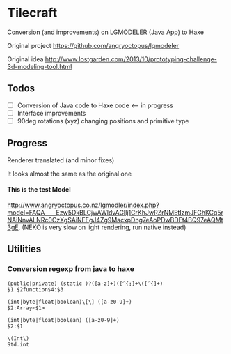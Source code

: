 # Tilecraft

Conversion (and improvements) on LGMODELER (Java App) to Haxe

Original project https://github.com/angryoctopus/lgmodeler

Original idea http://www.lostgarden.com/2013/10/prototyping-challenge-3d-modeling-tool.html

## Todos

 - [ ] Conversion of Java code to Haxe code <-- in progress
 - [ ] Interface improvements
 - [ ] 90deg rotations (xyz) changing positions and primitive type

## Progress

Renderer translated (and minor fixes)

It looks almost the same as the original one


#### This is the test Model
http://www.angryoctopus.co.nz/lgmodler/index.php?model=FAQA____Ezw5DkBLCjwAWldvAGlIj1CrKhJwRZrNMEtIzmJFGhKCq5rNAiNnvALNRc0CzXgSAiNFEgJ4Zg9MacxpDng7eAoPDwBDEt4BQ97eAQMt3gE.
(NEKO is very slow on light rendering, run native instead)

## Utilities

### Conversion regexp from java to haxe

````
(public|private) (static )?([a-z]+)([^{;]+\([^{]+)
$1 $2function$4:$3
````
````
(int|byte|float|boolean)\[\] ([a-z0-9]+)
$2:Array<$1>
````
````
(int|byte|float|boolean) ([a-z0-9]+)
$2:$1
````
````
\(Int\)
Std.int
````
